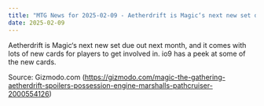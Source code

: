 ```yaml
---
title: "MTG News for 2025-02-09 - Aetherdrift is Magic‘s next new set due out next m..."
date: 2025-02-09
---
```


Aetherdrift is Magic‘s next new set due out next month, and it comes with lots of new cards for players to get involved in. io9 has a peek at some of the new cards.

Source: Gizmodo.com (https://gizmodo.com/magic-the-gathering-aetherdrift-spoilers-possession-engine-marshalls-pathcruiser-2000554126)
